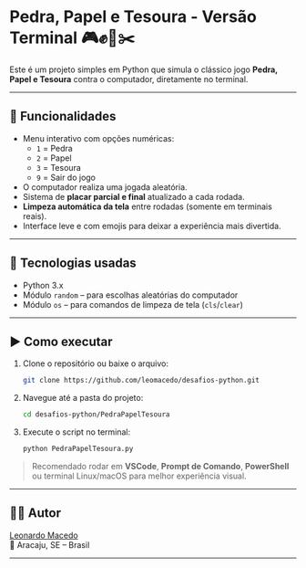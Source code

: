 
# Pedra, Papel e Tesoura - Versão Terminal 🎮✊📄✂️

Este é um projeto simples em Python que simula o clássico jogo **Pedra, Papel e Tesoura** contra o computador, diretamente no terminal.

---

## 🎯 Funcionalidades

- Menu interativo com opções numéricas:
  - `1` = Pedra
  - `2` = Papel
  - `3` = Tesoura
  - `9` = Sair do jogo
- O computador realiza uma jogada aleatória.
- Sistema de **placar parcial e final** atualizado a cada rodada.
- **Limpeza automática da tela** entre rodadas (somente em terminais reais).
- Interface leve e com emojis para deixar a experiência mais divertida.

---

## 🚀 Tecnologias usadas

- Python 3.x
- Módulo `random` – para escolhas aleatórias do computador
- Módulo `os` – para comandos de limpeza de tela (`cls`/`clear`)

---

## ▶️ Como executar

1. Clone o repositório ou baixe o arquivo:
   ```bash
   git clone https://github.com/leomacedo/desafios-python.git
   ```
2. Navegue até a pasta do projeto:
   ```bash
   cd desafios-python/PedraPapelTesoura
   ```
3. Execute o script no terminal:
   ```bash
   python PedraPapelTesoura.py
   ```

> Recomendado rodar em **VSCode**, **Prompt de Comando**, **PowerShell** ou terminal Linux/macOS para melhor experiência visual.

---

## 🧑‍💻 Autor

[Leonardo Macedo](https://github.com/leomacedo)  
📍 Aracaju, SE – Brasil

---
